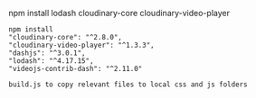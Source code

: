 npm install lodash cloudinary-core cloudinary-video-player

<link href="node_modules/cloudinary-video-player/dist/cld-video-player.min.css" rel="stylesheet">
<script src="node_modules/lodash/lodash.js" type="text/javascript"></script>
<script src="node_modules/cloudinary-core/cloudinary-core.js" type="text/javascript"></script>
<script src="node_modules/cloudinary-video-player/dist/cld-video-player.min.js" 
    type="text/javascript"></script>

    npm install
    "cloudinary-core": "^2.8.0",
    "cloudinary-video-player": "^1.3.3",
    "dashjs": "^3.0.1",
    "lodash": "^4.17.15",
    "videojs-contrib-dash": "^2.11.0"

    build.js to copy relevant files to local css and js folders
    